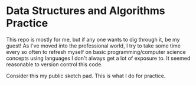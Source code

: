 # Data Structures and Algorithms Practice

This repo is mostly for me, but if any one wants to dig through it, be my guest! As I've moved into the professional world, I try to take some time every so often to refresh myself on basic programming/computer science concepts using languages I don't always get a lot of exposure to. It seemed reasonable to version control this code.

Consider this my public sketch pad. This is what I do for practice.